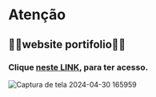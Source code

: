 # Atenção

## 🚧🚧website portifolio🚧🚧

### Clique [neste LINK](https://meu-portifolio-orcin-omega.vercel.app/), para ter acesso.

![Captura de tela 2024-04-30 165959](https://github.com/GustavopDev/Meu-Portifolio/assets/129010670/6574926a-3dba-4a6d-8f58-d11853b91659)
